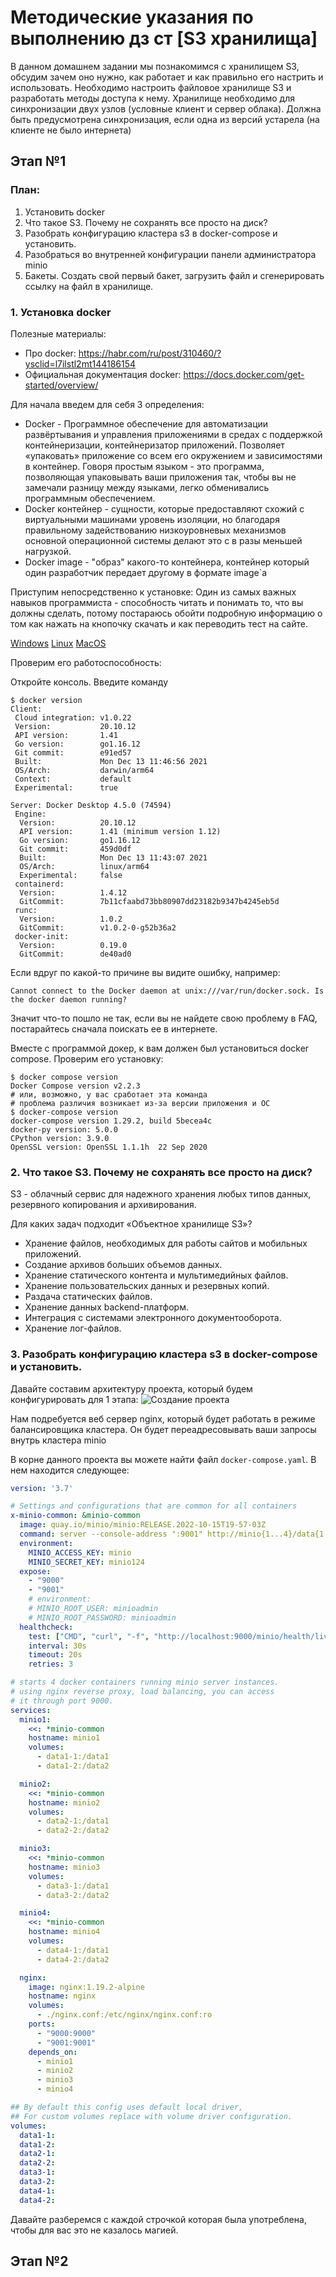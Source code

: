 # Методические указания по выполнению дз ст [S3 хранилища]
В данном домашнем задании мы познакомимся с хранилищем S3,
обсудим зачем оно нужно, как работает и как правильно его настрить и использовать.
Необходимо настроить файловое хранилище S3 
и разработать методы доступа к нему. Хранилище необходимо для синхронизации двух узлов (условные клиент и сервер облака). Должна быть предусмотрена синхронизация, если одна из версий устарела (на клиенте не было интернета)

## Этап №1
### План:
1. Установить docker
2. Что такое S3. Почему не сохранять все просто на диск?
3. Разобрать конфигурацию кластера s3 в docker-compose и установить.
4. Разобраться во внутренней конфигурации панели администратора minio
5. Бакеты. Создать свой первый бакет, загрузить файл и сгенерировать ссылку на файл в хранилище.

### 1. Установка docker
Полезные материалы:
- Про docker: https://habr.com/ru/post/310460/?ysclid=l7ilstl2mt144186154
- Официальная документация docker: https://docs.docker.com/get-started/overview/

Для начала введем для себя 3 определения:
* Docker - Программное обеспечение для автоматизации развёртывания и управления приложениями в средах с поддержкой контейнеризации, контейнеризатор приложений. Позволяет «упаковать» приложение со всем его окружением и зависимостями в контейнер.
  Говоря простым языком - это программа, позволяющая упаковывать ваши приложения так, чтобы вы не замечали разницу между языками,
  легко обменивались программным обеспечением.
* Docker контейнер - сущности,
  которые предоставляют схожий с виртуальными машинами уровень изоляции,
  но благодаря правильному задействованию низкоуровневых механизмов основной операционной системы делают это с в разы меньшей нагрузкой.
* Docker image - "образ" какого-то контейнера, контейнер который один разработчик передает другому в формате image`a


Приступим непосредственно к установке:
Один из самых важных навыков программиста - способность читать и понимать то, что вы должны сделать,
потому постараюсь обойти подробную информацию о том как нажать на кнопочку скачать и как переводить тест на сайте.

[Windows](https://docs.docker.com/desktop/install/windows-install/)
[Linux](https://docs.docker.com/desktop/install/linux-install/)
[MacOS](https://docs.docker.com/desktop/install/mac-install/)

Проверим его работоспособность:

Откройте консоль. Введите команду
```shell
$ docker version
Client:
 Cloud integration: v1.0.22
 Version:           20.10.12
 API version:       1.41
 Go version:        go1.16.12
 Git commit:        e91ed57
 Built:             Mon Dec 13 11:46:56 2021
 OS/Arch:           darwin/arm64
 Context:           default
 Experimental:      true

Server: Docker Desktop 4.5.0 (74594)
 Engine:
  Version:          20.10.12
  API version:      1.41 (minimum version 1.12)
  Go version:       go1.16.12
  Git commit:       459d0df
  Built:            Mon Dec 13 11:43:07 2021
  OS/Arch:          linux/arm64
  Experimental:     false
 containerd:
  Version:          1.4.12
  GitCommit:        7b11cfaabd73bb80907dd23182b9347b4245eb5d
 runc:
  Version:          1.0.2
  GitCommit:        v1.0.2-0-g52b36a2
 docker-init:
  Version:          0.19.0
  GitCommit:        de40ad0
```
Если вдруг по какой-то причине вы видите ошибку, например:
```shell
Cannot connect to the Docker daemon at unix:///var/run/docker.sock. Is the docker daemon running?
```
Значит что-то пошло не так, если вы не найдете свою проблему в FAQ, постарайтесь сначала поискать ее в интернете.

Вместе с программой докер, к вам должен был установиться docker compose. Проверим его установку:
```shell
$ docker compose version
Docker Compose version v2.2.3
# или, возможно, у вас сработает эта команда
# проблема различия возникает из-за версии приложения и ОС
$ docker-compose version
docker-compose version 1.29.2, build 5becea4c
docker-py version: 5.0.0
CPython version: 3.9.0
OpenSSL version: OpenSSL 1.1.1h  22 Sep 2020
```

### 2. Что такое S3. Почему не сохранять все просто на диск?
S3 - облачный сервис для надежного хранения любых типов данных, резервного копирования и архивирования.


Для каких задач подходит «Объектное хранилище S3»?
* Хранение файлов, необходимых для работы сайтов и мобильных приложений.
* Создание архивов больших объемов данных.
* Хранение статического контента и мультимедийных файлов.
* Хранение пользовательских данных и резервных копий.
* Раздача статических файлов.
* Хранение данных backend-платформ.
* Интеграция с системами электронного документооборота.
* Хранение лог-файлов.

### 3. Разобрать конфигурацию кластера s3 в docker-compose и установить.
Давайте составим архитектуру проекта, который будем конфигурировать для 1 этапа:
![Создание проекта](docs/1.png)

Нам подребуется веб сервер nginx, который будет работать в режиме балансировщика кластера. Он будет переадресовывать ваши запросы внутрь кластера minio 

В корне данного проекта вы можете найти файл ```docker-compose.yaml```. 
В нем находится следующее:
```yaml
version: '3.7'

# Settings and configurations that are common for all containers
x-minio-common: &minio-common
  image: quay.io/minio/minio:RELEASE.2022-10-15T19-57-03Z
  command: server --console-address ":9001" http://minio{1...4}/data{1...2}
  environment:
    MINIO_ACCESS_KEY: minio
    MINIO_SECRET_KEY: minio124
  expose:
    - "9000"
    - "9001"
    # environment:
    # MINIO_ROOT_USER: minioadmin
    # MINIO_ROOT_PASSWORD: minioadmin
  healthcheck:
    test: ["CMD", "curl", "-f", "http://localhost:9000/minio/health/live"]
    interval: 30s
    timeout: 20s
    retries: 3

# starts 4 docker containers running minio server instances.
# using nginx reverse proxy, load balancing, you can access
# it through port 9000.
services:
  minio1:
    <<: *minio-common
    hostname: minio1
    volumes:
      - data1-1:/data1
      - data1-2:/data2

  minio2:
    <<: *minio-common
    hostname: minio2
    volumes:
      - data2-1:/data1
      - data2-2:/data2

  minio3:
    <<: *minio-common
    hostname: minio3
    volumes:
      - data3-1:/data1
      - data3-2:/data2

  minio4:
    <<: *minio-common
    hostname: minio4
    volumes:
      - data4-1:/data1
      - data4-2:/data2

  nginx:
    image: nginx:1.19.2-alpine
    hostname: nginx
    volumes:
      - ./nginx.conf:/etc/nginx/nginx.conf:ro
    ports:
      - "9000:9000"
      - "9001:9001"
    depends_on:
      - minio1
      - minio2
      - minio3
      - minio4

## By default this config uses default local driver,
## For custom volumes replace with volume driver configuration.
volumes:
  data1-1:
  data1-2:
  data2-1:
  data2-2:
  data3-1:
  data3-2:
  data4-1:
  data4-2:
```
Давайте разберемся с каждой строчкой которая была употреблена, чтобы для вас это не казалось магией.
## Этап №2

